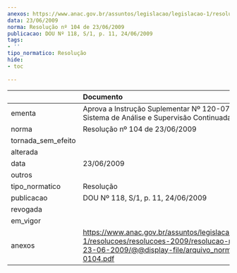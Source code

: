 ```yaml
---
anexos: https://www.anac.gov.br/assuntos/legislacao/legislacao-1/resolucoes/resolucoes-2009/resolucao-no-104-de-23-06-2009/@@display-file/arquivo_norma/RA2009-0104.pdf
data: 23/06/2009
norma: Resolução nº 104 de 23/06/2009
publicacao: DOU Nº 118, S/1, p. 11, 24/06/2009
tags:
- ''
tipo_normatico: Resolução
hide: 
- toc 
 
---
```


|                    | Documento                                                                                                                                                       |
|:-------------------|:----------------------------------------------------------------------------------------------------------------------------------------------------------------|
| ementa             | Aprova a Instrução Suplementar Nº 120-079A -  Sistema de Análise e Supervisão Continuada.                                                                       |
| norma              | Resolução nº 104 de 23/06/2009                                                                                                                                  |
| tornada_sem_efeito |                                                                                                                                                                 |
| alterada           |                                                                                                                                                                 |
| data               | 23/06/2009                                                                                                                                                      |
| outros             |                                                                                                                                                                 |
| tipo_normatico     | Resolução                                                                                                                                                       |
| publicacao         | DOU Nº 118, S/1, p. 11, 24/06/2009                                                                                                                              |
| revogada           |                                                                                                                                                                 |
| em_vigor           |                                                                                                                                                                 |
| anexos             | https://www.anac.gov.br/assuntos/legislacao/legislacao-1/resolucoes/resolucoes-2009/resolucao-no-104-de-23-06-2009/@@display-file/arquivo_norma/RA2009-0104.pdf |